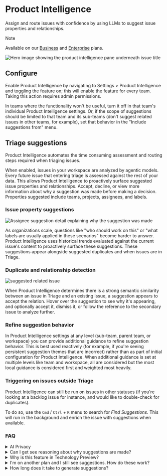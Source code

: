 # Product Intelligence

Assign and route issues with confidence by using LLMs to suggest issue properties and relationships.

> [!NOTE]
> Available on our [Business](https://linear.app/pricing) and [Enterprise](https://linear.app/pricing) plans.

![Hero image showing the product intelligence pane underneath issue title](https://webassets.linear.app/images/ornj730p/production/d2fb7ac8794718a14ba545a5ba2915e53ef5f84d-1364x502.png?q=95&auto=format&dpr=2)

## Configure

Enable Product Intelligence by navigating to Settings > Product Intelligence and toggling the feature on; this will enable the feature for every team. Taking this action requires admin permissions.

In teams where the functionality won't be useful, turn it off in that team's individual  Product Intelligence settings. Or, if the scope of suggestions should be limited to that team and its sub-teams (don't suggest related issues in other teams, for example), set that behavior in the "Include suggestions from" menu. 

## Triage suggestions

Product Intelligence automates the time consuming assessment and routing steps required when triaging issues. 

When enabled, issues in your workspace are analyzed by agentic models. Every future issue that entering triage is assessed against the rest of your data. This allows Product Intelligence to proactively surface suggested issue properties and relationships. Accept, decline, or view more information about why a suggestion was made before making a decision. Properties suggested include teams, projects, assignees, and labels.

### Issue property suggestions

![Assignee suggestion detail explaining why the suggestion was made](https://webassets.linear.app/images/ornj730p/production/80106a08f7e6c3581b0dd8aa282223d2fad57aeb-1200x682.png?q=95&auto=format&dpr=2)

As organizations scale, questions like "who should work on this" or "what labels are usually applied in these scenarios" become harder to answer. Product Intelligence uses historical trends evaluated against the current issue's content to proactively surface these suggestions. These suggestions appear alongside suggested duplicates and when issues are in Triage.

### Duplicate and relationship detection

![suggested related issue](https://webassets.linear.app/images/ornj730p/production/3b0b8fa66e5925a2519f8292e0c46f9c9137ffab-1206x716.png?q=95&auto=format&dpr=2)

When Product Intelligence determines there is a strong semantic similarity between an issue in Triage and an existing issue, a suggestion appears to accept the relation. Hover over the suggestion to see why it's appearing, and optionally accept it, dismiss it, or follow the reference to the secondary issue to analyze further.

### Refine suggestion behavior

In Product Intelligence settings at any level (sub-team, parent team, or workspace) you can provide additional guidance to refine suggestion behavior. This is best used reactively (for example, if you're seeing persistent suggestion themes that are incorrect) rather than as part of initial configuration for Product Intelligence. When additional guidance is set at multiple levels like team and workspace, all are considered but the most local guidance is considered first and weighted most heavily.

### Triggering on issues outside Triage

Product Intelligence can still be run on issues in other statuses (if you're looking at a backlog issue for instance, and would like to double-check for duplicates).

To do so, use the `Cmd` / `Ctrl` + `K` menu to search for _Find Suggestions._ This will run in the background and enrich the issue with suggestions when available.

### FAQ

<details>
<summary>AI Privacy</summary>
Linear does not utilize your data to train its own AI models. Any data processed to enable Linear’s AI features is shared with our trusted partners (AI subprocessors, see our DPA) exclusively to deliver those AI functionalities to you without permission to train on provided data.

To provide features powered by AI and large language models (LLMs), Linear utilizes voluntary data provided by the user in terms of labeling feature outputs (thumbs up/down) or in other opt-in ways. If you have any questions or concerns, please let us know at security@linear.app.

For further information, please see AI Security FAQ in our [Trust Center](https://trustcenter.linear.app/).
</details>

<details>
<summary>Can I get see reasoning about why suggestions are made?</summary>
Yes! Click on the Product Intelligence window in an issue in Triage while it's processing, or on the suggestion overflow menu once suggestions have been made. Optionally, expand

![Expanded reasoning for Product Intelligence suggestion](https://webassets.linear.app/images/ornj730p/production/1ebe7390a9bb84355abb0e761696b5712df3bcde-1600x1718.png?q=95&auto=format&dpr=2)
</details>

<details>
<summary>Why is this feature in Technology Preview?</summary>
We plan for Product Intelligence to contain a suite of LLM driven features that make work easier. Please let us know your feedback on what we have now, or what you'd like to see in the future at support@linear.app.

Product Intelligence is free to use on Business and Enterprise plans while in Technology Preview. If billing changes become necessary in the future, this will be communicated clearly well in advance of any changes.
</details>

<details>
<summary>I'm on another plan and I still see suggestions. How do these work?</summary>
Quick suggestions in the issue composer and property menus are available in all plans in Linear. These leverage search, so they're faster but less much thorough than Product Intelligence's suggestions.
</details>

<details>
<summary>How long does it take to generate suggestions?</summary>
Processing new issues in Triage is expected to take 1-4 minutes to generate high-quality suggestions. Because most issues aren’t triaged this quickly, we make a tradeoff here with spending more time to yield better results. We do expect speed improvements over time as models improve.
</details>